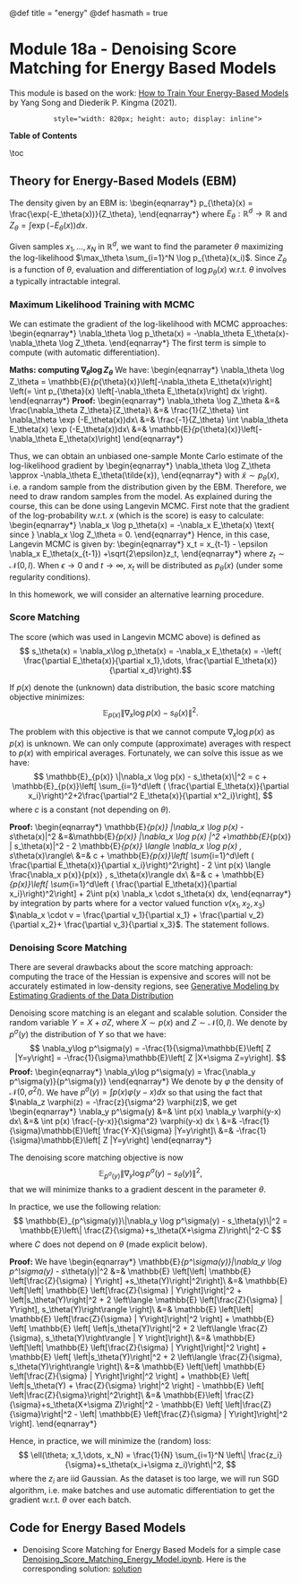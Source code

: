 @def title = "energy"
@def hasmath = true


# Module 18a - Denoising Score Matching for Energy Based Models

This module is based on the work: [How to Train Your Energy-Based Models](https://arxiv.org/abs/2101.03288) by Yang Song and Diederik P. Kingma (2021). 

~~~<img src="../extras/diffusions/energy.png"
           style="width: 820px; height: auto; display: inline">
~~~

**Table of Contents**

\toc

## Theory for Energy-Based Models (EBM)

The density given by an EBM is:
\begin{eqnarray*}
p_{\theta}(x) = \frac{\exp(-E_\theta(x))}{Z_\theta},
\end{eqnarray*}
where $E_\theta:\mathbb{R}^d \to \mathbb{R}$ and $Z_\theta=\int \exp(-E_\theta(x)) dx$.

Given samples $x_1,\dots, x_N$ in $\mathbb{R}^d$, we want to find the parameter $\theta$ maximizing the log-likelihood $\max_\theta \sum_{i=1}^N \log p_{\theta}(x_i)$. Since $Z_\theta$ is a function of $\theta$, evaluation and differentiation of $\log p_{\theta}(x)$ w.r.t. $\theta$ involves a typically intractable integral.

### Maximum Likelihood Training with MCMC

We can estimate the gradient of the log-likelihood with MCMC approaches:
\begin{eqnarray*}
\nabla_\theta \log p_\theta(x) = -\nabla_\theta E_\theta(x)-\nabla_\theta 
\log Z_\theta.
\end{eqnarray*}
The first term is simple to compute (with automatic differentiation).

**Maths: computing $\nabla_\theta \log Z_\theta$**
We have:
\begin{eqnarray*}
\nabla_\theta \log Z_\theta = \mathbb{E}_{p_{\theta}(x)}\left[-\nabla_\theta E_\theta(x)\right] \left(= \int p_{\theta}(x) \left[-\nabla_\theta E_\theta(x)\right] dx \right).
\end{eqnarray*}
**Proof:**
\begin{eqnarray*}
\nabla_\theta \log Z_\theta &=& \frac{\nabla_\theta Z_\theta}{Z_\theta}\\
&=& \frac{1}{Z_\theta} \int \nabla_\theta \exp (-E_\theta(x))dx\\
&=& \frac{-1}{Z_\theta} \int \nabla_\theta E_\theta(x) \exp (-E_\theta(x))dx\\
&=& \mathbb{E}_{p_{\theta}(x)}\left[-\nabla_\theta E_\theta(x)\right]
\end{eqnarray*}

Thus, we can obtain an unbiased one-sample Monte Carlo estimate of the log-likelihood gradient by
\begin{eqnarray*}
\nabla_\theta \log Z_\theta \approx -\nabla_\theta E_\theta(\tilde{x}),
\end{eqnarray*}
with $\tilde{x}\sim p_\theta(x)$, i.e. a random sample from the distribution given by the EBM. Therefore, we need to draw random samples from the model. As explained during the course, this can be done using Langevin MCMC. First note that the gradient of the log-probability w.r.t. $x$ (which is the score) is easy to calculate:
\begin{eqnarray*}
\nabla_x \log p_\theta(x) = -\nabla_x E_\theta(x) \text{ since }  \nabla_x \log Z_\theta = 0.
\end{eqnarray*}
Hence, in this case, Langevin MCMC is given by:
\begin{eqnarray*}
x_t = x_{t-1} - \epsilon \nabla_x E_\theta(x_{t-1}) +\sqrt{2\epsilon}z_t, 
\end{eqnarray*}
where $z_t\sim \mathcal{N}(0,I)$. When $\epsilon\to 0$ and $t\to \infty$, $x_t$ will be distributed as $p_\theta(x)$ (under some regularity conditions).

In this homework, we will consider an alternative learning procedure.

### Score Matching

The score (which was used in Langevin MCMC above) is defined as $$ s_\theta(x) = \nabla_x\log p_\theta(x) = -\nabla_x E_\theta(x) = -\left( \frac{\partial E_\theta(x)}{\partial x_1},\dots, \frac{\partial E_\theta(x)}{\partial x_d}\right).$$

If $p(x)$ denote the (unknown) data distribution, the basic score matching objective minimizes:
$$
\mathbb{E}_{p(x)} \|\nabla_x \log p(x) - s_\theta(x)\|^2.
$$


The problem with this objective is that we cannot compute $\nabla_x \log p(x)$ as $p(x)$ is unknown. We can only compute (approximate) averages with respect to $p(x)$ with empirical averages.
Fortunately, we can solve this issue as we have:
$$
\mathbb{E}_{p(x)} \|\nabla_x \log p(x) - s_\theta(x)\|^2 = c + \mathbb{E}_{p(x)}\left[ \sum_{i=1}^d\left ( \frac{\partial E_\theta(x)}{\partial x_i}\right)^2+2\frac{\partial^2 E_\theta(x)}{\partial x^2_i}\right],
$$
where $c$ is a constant (not depending on $\theta$).

**Proof:**
\begin{eqnarray*}
\mathbb{E}_{p(x)} \|\nabla_x \log p(x) - s_\theta(x)\|^2 &=&\mathbb{E}_{p(x)} \|\nabla_x \log p(x) \|^2 +\mathbb{E}_{p(x)} \| s_\theta(x)\|^2 - 2 \mathbb{E}_{p(x)} \langle \nabla_x \log p(x) , s_\theta(x)\rangle\\
&=& c + \mathbb{E}_{p(x)}\left[ \sum_{i=1}^d\left ( \frac{\partial E_\theta(x)}{\partial x_i}\right)^2\right] - 2 \int p(x)  \langle \frac{\nabla_x p(x)}{p(x)} , s_\theta(x)\rangle dx\\
&=& c + \mathbb{E}_{p(x)}\left[ \sum_{i=1}^d\left ( \frac{\partial E_\theta(x)}{\partial x_i}\right)^2\right] + 2\int p(x) \nabla_x \cdot s_\theta(x) dx,
\end{eqnarray*}
by integration by parts where for a vector valued function $v(x_1,x_2,x_3)$ $\nabla_x \cdot v = \frac{\partial v_1}{\partial x_1} + \frac{\partial v_2}{\partial x_2}+ \frac{\partial v_3}{\partial x_3}$. The statement follows.

### Denoising Score Matching

There are several drawbacks about the score matching approach: computing the trace of the Hessian is expensive and scores will not be accurately estimated in low-density regions, see [Generative Modeling by Estimating Gradients of the Data Distribution](https://yang-song.net/blog/2021/score/#naive-score-based-generative-modeling-and-its-pitfalls)

Denoising score matching is an elegant and scalable solution. Consider the random variable $Y = X+\sigma Z$, where $X\sim p(x)$ and $Z\sim\mathcal{N}(0,I)$. We denote by $p^\sigma(y)$ the distribution of $Y$ so that we have:
$$
\nabla_y\log p^\sigma(y) = -\frac{1}{\sigma}\mathbb{E}\left[ Z |Y=y\right] = -\frac{1}{\sigma}\mathbb{E}\left[ Z |X+\sigma Z=y\right].
$$
**Proof:**
\begin{eqnarray*}
\nabla_y\log p^\sigma(y) = \frac{\nabla_y p^\sigma(y)}{p^\sigma(y)}
\end{eqnarray*}
We denote by $\varphi$ the density of $\mathcal{N}(0,\sigma^2 I)$. We have $p^\sigma(y) = \int p(x) \varphi(y-x) dx$ so that using the fact that $\nabla_z \varphi(z) = -\frac{z}{\sigma^2} \varphi(z)$, we get
\begin{eqnarray*}
\nabla_y p^\sigma(y) &=& \int p(x) \nabla_y \varphi(y-x) dx\\
&=& \int p(x) \frac{-(y-x)}{\sigma^2} \varphi(y-x) dx \\
&=& -\frac{1}{\sigma}\mathbb{E}\left[ \frac{Y-X}{\sigma} |Y=y\right]\\
&=& -\frac{1}{\sigma}\mathbb{E}\left[ Z |Y=y\right]
\end{eqnarray*}

The denoising score matching objective is now
$$
\mathbb{E}_{p^\sigma(y)}\|\nabla_y \log p^\sigma(y) - s_\theta(y)\|^2,
$$
that we will minimize thanks to a gradient descent in the parameter $\theta$.

In practice, we use the following relation:
$$
\mathbb{E}_{p^\sigma(y)}\|\nabla_y \log p^\sigma(y) - s_\theta(y)\|^2 = \mathbb{E}\left\| \frac{Z}{\sigma}+s_\theta(X+\sigma Z)\right\|^2-C
$$
where $C$ does not depend on $\theta$ (made explicit below).

**Proof:**
We have
\begin{eqnarray*}
\mathbb{E}_{p^\sigma(y)}\|\nabla_y \log p^\sigma(y) - s_\theta(y)\|^2 &=& \mathbb{E} \left[\left\| \mathbb{E} \left[\frac{Z}{\sigma} | Y\right] +s_\theta(Y)\right\|^2\right]\\
&=& \mathbb{E} \left[\left\| \mathbb{E} \left[\frac{Z}{\sigma} | Y\right]\right\|^2 +  \left\|s_\theta(Y)\right\|^2 + 2 \left\langle \mathbb{E} \left[\frac{Z}{\sigma} | Y\right], s_\theta(Y)\right\rangle \right]\\
&=& \mathbb{E} \left[\left\| \mathbb{E} \left[\frac{Z}{\sigma} | Y\right]\right\|^2 \right] + \mathbb{E} \left[ \mathbb{E} \left[ \left\|s_\theta(Y)\right\|^2 + 2 \left\langle \frac{Z}{\sigma},  s_\theta(Y)\right\rangle | Y \right]\right]\\
&=& \mathbb{E} \left[\left\| \mathbb{E} \left[\frac{Z}{\sigma} | Y\right]\right\|^2 \right] + \mathbb{E} \left[  \left\|s_\theta(Y)\right\|^2 + 2 \left\langle \frac{Z}{\sigma},  s_\theta(Y)\right\rangle \right]\\
&=& \mathbb{E} \left[\left\| \mathbb{E} \left[\frac{Z}{\sigma} | Y\right]\right\|^2 \right] + \mathbb{E} \left[  \left\|s_\theta(Y) + \frac{Z}{\sigma} \right\|^2 \right] - \mathbb{E} \left[ \left\|\frac{Z}{\sigma}\right\|^2\right]\\
&=& \mathbb{E}\left\| \frac{Z}{\sigma}+s_\theta(X+\sigma Z)\right\|^2 - \mathbb{E} \left[ \left\|\frac{Z}{\sigma}\right\|^2 - \left\| \mathbb{E} \left[\frac{Z}{\sigma} | Y\right]\right\|^2 \right].
\end{eqnarray*}

Hence, in practice, we will minimize the (random) loss:
$$
\ell(\theta; x_1,\dots, x_N) = \frac{1}{N} \sum_{i=1}^N \left\| \frac{z_i}{\sigma}+s_\theta(x_i+\sigma z_i)\right\|^2,
$$
where the $z_i$ are iid Gaussian. As the dataset is too large, we will run SGD algorithm, i.e. make batches and use automatic differentiation to get the gradient w.r.t. $\theta$ over each batch.

## Code for Energy Based Models

- Denoising Score Matching for Energy Based Models for a simple case [Denoising\_Score\_Matching\_Energy\_Model.ipynb](https://github.com/dataflowr/notebooks/blob/master/Module18/Denoising_Score_Matching_Energy_Model_empty.ipynb). Here is the corresponding solution: [solution](https://github.com/dataflowr/notebooks/blob/master/Module18/Denoising_Score_Matching_Energy_Model_sol.ipynb) 





